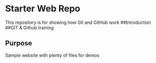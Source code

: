 # Starter Web Repo

This repository is for showing how Git and GitHub work
##Introduction
##GIT & Github training

## Purpose

Sample website with plenty of files for demos
